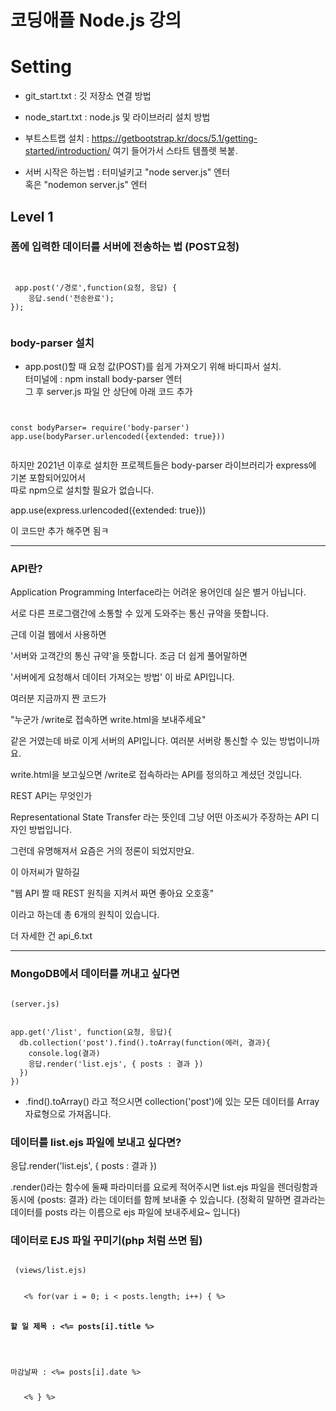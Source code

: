 # 코딩애플 Node.js 강의   
# Setting
 - git_start.txt : 깃 저장소 연결 방법   
 - node_start.txt : node.js 및 라이브러리 설치 방법   
 - 부트스트랩 설치 : https://getbootstrap.kr/docs/5.1/getting-started/introduction/ 
    여기 들어가서 스타트 템플렛 복붙.

 - 서버 시작은 하는법 : 터미널키고 "node server.js" 엔터   
 혹은 "nodemon server.js" 엔터

## Level 1 
### 폼에 입력한 데이터를 서버에 전송하는 법 (POST요청)



<pre><code>

 app.post('/경로',function(요청, 응답) {
    응답.send('전송완료');
});

</code></pre>   
   
### body-parser 설치   
- app.post()할 때 요청 값(POST)를 쉽게 가져오기 위해 바디파서 설치.   
터미널에 : npm install body-parser  엔터   
그 후 server.js 파일 안 상단에 아래 코드 추가   
<pre><code>

const bodyParser= require('body-parser')   
app.use(bodyParser.urlencoded({extended: true}))

</code></pre> 

하지만 2021년 이후로 설치한 프로젝트들은 body-parser 라이브러리가 express에 기본 포함되어있어서   
따로 npm으로 설치할 필요가 없습니다.   

app.use(express.urlencoded({extended: true}))   

이 코드만 추가 해주면 됨ㅋ   

---   

### API란?   


Application Programming Interface라는 어려운 용어인데 실은 별거 아닙니다. 

서로 다른 프로그램간에 소통할 수 있게 도와주는 통신 규약을 뜻합니다. 

근데 이걸 웹에서 사용하면 

'서버와 고객간의 통신 규약'을 뜻합니다. 조금 더 쉽게 풀어말하면

'서버에게 요청해서 데이터 가져오는 방법' 이 바로 API입니다.   

 

여러분 지금까지 짠 코드가 

"누군가 /write로 접속하면 write.html을 보내주세요" 

같은 거였는데 바로 이게 서버의 API입니다. 여러분 서버랑 통신할 수 있는 방법이니까요. 

write.html을 보고싶으면 /write로 접속하라는 API를 정의하고 계셨던 것입니다.   

 

REST API는 무엇인가

Representational State Transfer 라는 뜻인데 그냥 어떤 아조씨가 주장하는 API 디자인 방법입니다.

그런데 유명해져서 요즘은 거의 정론이 되었지만요. 

이 아저씨가 말하길

"웹 API 짤 때 REST 원칙을 지켜서 짜면 좋아요 오호홍"

이라고 하는데 총 6개의 원칙이 있습니다. 

더 자세한 건 api_6.txt
 

 



---   

### MongoDB에서 데이터를 꺼내고 싶다면 
<pre><code>
(server.js)


app.get('/list', function(요청, 응답){
  db.collection('post').find().toArray(function(에러, 결과){
    console.log(결과)
    응답.render('list.ejs', { posts : 결과 })
  })
})
</code></pre>   

- .find().toArray() 라고 적으시면 collection('post')에 있는 모든 데이터를 Array 자료형으로 가져옵니다. 

### 데이터를 list.ejs 파일에 보내고 싶다면?   
 응답.render('list.ejs', { posts : 결과 })     

 .render()라는 함수에 둘째 파라미터를 요로케 적어주시면 
list.ejs 파일을 렌더링함과 동시에 {posts: 결과} 라는 데이터를 함께 보내줄 수 있습니다.
(정확히 말하면 결과라는 데이터를 posts 라는 이름으로 ejs 파일에 보내주세요~ 입니다)

### 데이터로 EJS 파일 꾸미기(php 처럼 쓰면 됨)

<pre><code>
 (views/list.ejs)
 

   <% for(var i = 0; i < posts.length; i++) { %>
      <h4>할 일 제목 : <%= posts[i].title %></h4>
      <p>마감날짜 : <%= posts[i].date %></p>
   <% } %>  

</code></pre>   
   


&nbsp;&nbsp; 

<pre><code>

</code></pre>   






